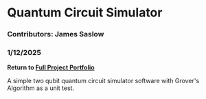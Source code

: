 # Quantum Circuit Simulator

### Contributors: James Saslow
### 1/12/2025

<b> Return to [Full Project Portfolio](https://github.com/jamessaslow/portfolio) </b>

A simple two qubit quantum circuit simulator software with Grover's Algorithm as a unit test.



